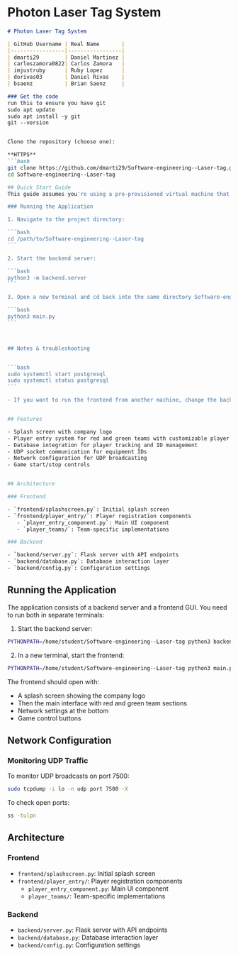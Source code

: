 # Photon Laser Tag System
````markdown
# Photon Laser Tag System

| GitHub Username | Real Name       |
|-----------------|-----------------|
| dmarti29        | Daniel Martinez |
| carloszamora0822| Carlos Zamora   |
| imjustruby      | Ruby Lopez      |
| dorivas03       | Daniel Rivas    |
| bsaenz          | Brian Saenz     |

### Get the code
run this to ensure you have git
sudo apt update
sudo apt install -y git
git --version


Clone the repository (choose one):

**HTTPS**
```bash
git clone https://github.com/dmarti29/Software-engineering--Laser-tag.git
cd Software-engineering--Laser-tag

## Quick Start Guide
This guide assumes you're using a pre-provisioned virtual machine that already has Python and the PostgreSQL database set up.

### Running the Application

1. Navigate to the project directory:

```bash
cd /path/to/Software-engineering--Laser-tag
```

2. Start the backend server:

```bash
python3 -m backend.server
```

3. Open a new terminal and cd back into the same directory Software-engineering-Laser-tag

```bash
python3 main.py
```



## Notes & troubleshooting


```bash
sudo systemctl start postgresql
sudo systemctl status postgresql
```

- If you want to run the frontend from another machine, change the backend base URL in `frontend/api/client.py` (`base_url`) to point to the VM's IP address and open firewall rules accordingly.


## Features

- Splash screen with company logo
- Player entry system for red and green teams with customizable player IDs
- Database integration for player tracking and ID management
- UDP socket communication for equipment IDs
- Network configuration for UDP broadcasting
- Game start/stop controls


## Architecture

### Frontend

- `frontend/splashscreen.py`: Initial splash screen
- `frontend/player_entry/`: Player registration components
   - `player_entry_component.py`: Main UI component
   - `player_teams/`: Team-specific implementations

### Backend

- `backend/server.py`: Flask server with API endpoints
- `backend/database.py`: Database interaction layer
- `backend/config.py`: Configuration settings

````

## Running the Application

The application consists of a backend server and a frontend GUI. You need to run both in separate terminals:

1. Start the backend server:
```bash
PYTHONPATH=/home/student/Software-engineering--Laser-tag python3 backend/server.py
```

2. In a new terminal, start the frontend:
```bash
PYTHONPATH=/home/student/Software-engineering--Laser-tag python3 main.py
```

The frontend should open with:
- A splash screen showing the company logo
- Then the main interface with red and green team sections
- Network settings at the bottom
- Game control buttons

## Network Configuration

### Monitoring UDP Traffic

To monitor UDP broadcasts on port 7500:

```bash
sudo tcpdump -i lo -n udp port 7500 -X
```

To check open ports:

```bash
ss -tulpn
```

## Architecture

### Frontend

- `frontend/splashscreen.py`: Initial splash screen
- `frontend/player_entry/`: Player registration components
  - `player_entry_component.py`: Main UI component
  - `player_teams/`: Team-specific implementations

### Backend

- `backend/server.py`: Flask server with API endpoints
- `backend/database.py`: Database interaction layer
- `backend/config.py`: Configuration settings

